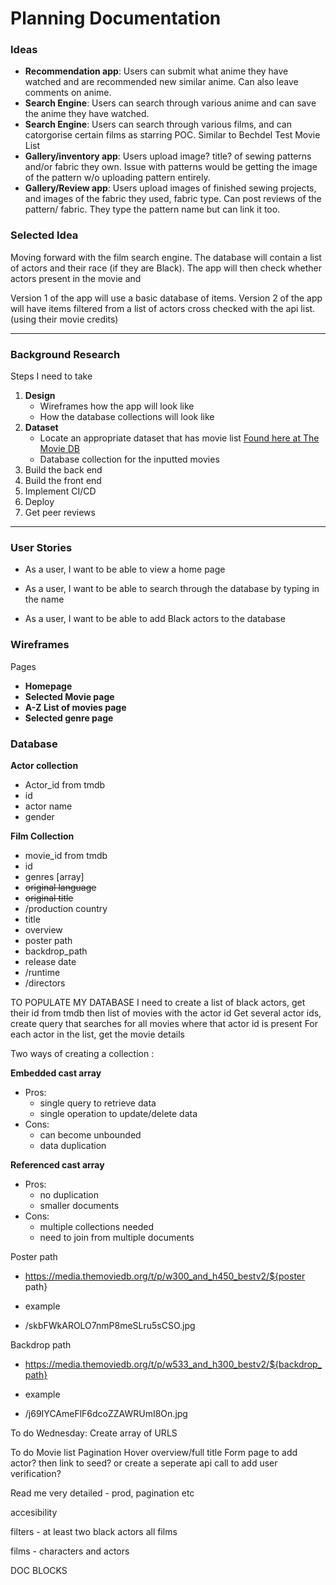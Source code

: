 # Planning Documentation

### Ideas

 - **Recommendation app**: Users can submit what anime they have watched and are recommended new similar anime. Can also leave comments on anime. 
 - **Search Engine**: Users can search through various anime and can save the anime they have watched. 
  - **Search Engine**: Users can search through various films, and can catorgorise certain films as starring POC. Similar to Bechdel Test Movie List 
 - **Gallery/inventory app**: Users upload image? title? of sewing patterns and/or fabric they own. Issue with patterns would be getting the image of the pattern w/o uploading pattern entirely. 
 - **Gallery/Review app**: Users upload images of finished sewing projects, and images of the fabric they used, fabric type. Can post reviews of the pattern/ fabric.  They type the pattern name but can link it too. 

 ### Selected Idea
 Moving forward with the film search engine. The database will contain a list of actors and their race (if they are Black). The app will then check whether actors present in the movie and 

 Version 1 of the app will use a basic database of items. Version 2 of the app will have items filtered from a list of actors cross checked with the api list. (using their movie credits)

 ---
 
### Background Research
Steps I need to take
1. **Design**
    - Wireframes how the app will look like
    - How the database collections will look like
2.  **Dataset** 
    -   Locate an appropriate dataset that has movie list [Found here at The Movie DB](hhttps://developer.themoviedb.org/reference/movie-details)
    - Database collection for the inputted movies
3. Build the back end
4. Build the front end
5. Implement CI/CD
6. Deploy
7. Get peer reviews

---

 ### User Stories
 - As a user, I want to be able to view a home page
 - As a user, I want to be able to search through the database by typing in the name

- As a user, I want to be able to add Black actors to the database


### Wireframes
Pages
- **Homepage**
- **Selected Movie page**
- **A-Z List of movies page**
- **Selected genre page**

### Database
**Actor collection** 
- Actor_id from tmdb
- id
- actor name
- gender 

**Film Collection**
- movie_id from tmdb
- id
- genres [array]
- <s>original language</s>
- <s>original title</s>
- /production country
- title
- overview
- poster path
- backdrop_path
- release date
- /runtime
- /directors

TO POPULATE MY DATABASE
I need to create a list of black actors, get their id from tmdb
then 
list of movies with the actor id
Get several actor ids, create query that searches for all movies where that actor id is present
For each actor in the list, get the movie details

Two ways of creating a collection :

**Embedded cast array**
- Pros: 
    - single query to retrieve data
    - single operation to update/delete data
- Cons:
    - can become unbounded
    - data duplication

**Referenced cast array**
- Pros:
    - no duplication
    - smaller documents
- Cons: 
    - multiple collections needed 
    - need to join from multiple documents


Poster path
- https://media.themoviedb.org/t/p/w300_and_h450_bestv2/${poster path}

- example 
- /skbFWkAROLO7nmP8meSLru5sCSO.jpg

Backdrop path 
- https://media.themoviedb.org/t/p/w533_and_h300_bestv2/${backdrop_path}

- example 
- /j69IYCAmeFlF6dcoZZAWRUmI8On.jpg

To do Wednesday:
Create array of URLS

To do
Movie list
Pagination
Hover overview/full title
Form page to add actor? then link to seed? or create a seperate api call to add
user verification?

Read me very detailed - prod, pagination etc

accesibility

filters - at least two black actors
all films

films - characters and actors

DOC BLOCKS